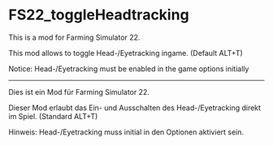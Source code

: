 # FS22_toggleHeadtracking

This is a mod for Farming Simulator 22.

This mod allows to toggle Head-/Eyetracking ingame. (Default ALT+T)
        
Notice: Head-/Eyetracking must be enabled in the game options initially

--- 

Dies ist ein Mod für Farming Simulator 22.

Dieser Mod erlaubt das Ein- und Ausschalten des Head-/Eyetracking direkt im Spiel. (Standard ALT+T)
        
Hinweis: Head-/Eyetracking muss initial in den Optionen aktiviert sein.
